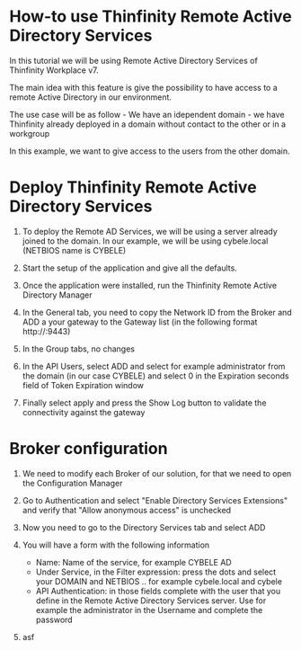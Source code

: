 # How-to use Thinfinity Remote Active Directory Services

In this tutorial we will be using Remote Active Directory Services of Thinfinity Workplace v7. 

The main idea with this feature is give the possibility to have access to a remote Active Directory in our environment. 

The use case will be as follow
    - We have an idependent domain
                - we have Thinfinity already deployed in a domain without contact to the other or in a workgroup
                
In this example, we want to give access to the users from the other domain.

Deploy Thinfinity Remote Active Directory Services 
=
1. To deploy the Remote AD Services, we will be using a server already joined to the domain. In our example, we will be using cybele.local (NETBIOS name is CYBELE)

2. Start the setup of the application and give all the defaults. 

3. Once the application were installed, run the Thinfinity Remote Active Directory Manager

4. In the General tab, you need to copy the Network ID from the Broker and ADD a your gateway to the Gateway list (in the following format http://<server>:9443)

5. In the Group tabs, no changes

6. In the API Users, select ADD and select for example administrator from the domain (in our case CYBELE) and select 0 in the Expiration seconds field of Token Expiration window

7. Finally select apply and press the Show Log button to validate the connectivity against the gateway


Broker configuration
=
1. We need to modify each Broker of our solution, for that we need to open the Configuration Manager

2. Go to Authentication and select "Enable Directory Services Extensions" and verify that "Allow anonymous access" is unchecked

3. Now you need to go to the Directory Services tab and select ADD

4. You will have a form with the following information
    - Name: Name of the service, for example CYBELE AD
    - Under Service, in the Filter expression: press the dots and select your DOMAIN and NETBIOS .. for example cybele.local and cybele
    - API Authentication: in those fields complete with the user that you define in the Remote Active Directory Services server. Use for example the administrator in the Username and complete the password

5. asf
